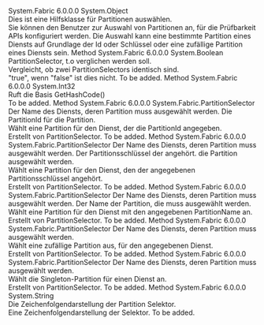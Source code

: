 <Type Name="PartitionSelector" FullName="System.Fabric.PartitionSelector">
  <TypeSignature Language="C#" Value="public class PartitionSelector" />
  <TypeSignature Language="ILAsm" Value=".class public auto ansi serializable beforefieldinit PartitionSelector extends System.Object" />
  <TypeSignature Language="DocId" Value="T:System.Fabric.PartitionSelector" />
  <TypeSignature Language="VB.NET" Value="Public Class PartitionSelector" />
  <TypeSignature Language="F#" Value="type PartitionSelector = class" />
  <AssemblyInfo>
    <AssemblyName>System.Fabric</AssemblyName>
    <AssemblyVersion>6.0.0.0</AssemblyVersion>
  </AssemblyInfo>
  <Base>
    <BaseTypeName>System.Object</BaseTypeName>
  </Base>
  <Interfaces />
  <Docs>
    <summary>
            Dies ist eine Hilfsklasse für Partitionen auswählen. 
            </summary>
    <remarks>
            Sie können den Benutzer zur Auswahl von Partitionen an, für die Prüfbarkeit APIs konfiguriert werden. Die Auswahl kann eine bestimmte Partition eines Diensts auf Grundlage der Id oder Schlüssel oder eine zufällige Partition eines Diensts sein.
            </remarks>
  </Docs>
  <Members>
    <Member MemberName="Equals">
      <MemberSignature Language="C#" Value="public override bool Equals (object obj);" />
      <MemberSignature Language="ILAsm" Value=".method public hidebysig virtual instance bool Equals(object obj) cil managed" />
      <MemberSignature Language="DocId" Value="M:System.Fabric.PartitionSelector.Equals(System.Object)" />
      <MemberSignature Language="VB.NET" Value="Public Overrides Function Equals (obj As Object) As Boolean" />
      <MemberSignature Language="F#" Value="override this.Equals : obj -&gt; bool" Usage="partitionSelector.Equals obj" />
      <MemberType>Method</MemberType>
      <AssemblyInfo>
        <AssemblyName>System.Fabric</AssemblyName>
        <AssemblyVersion>6.0.0.0</AssemblyVersion>
      </AssemblyInfo>
      <ReturnValue>
        <ReturnType>System.Boolean</ReturnType>
      </ReturnValue>
      <Parameters>
        <Parameter Name="obj" Type="System.Object" />
      </Parameters>
      <Docs>
        <param name="obj">PartitionSelector, t.o verglichen werden soll.</param>
        <summary>
            Vergleicht, ob zwei PartitionSelectors identisch sind.
            </summary>
        <returns>"true", wenn "false" ist dies nicht.</returns>
        <remarks>To be added.</remarks>
      </Docs>
    </Member>
    <Member MemberName="GetHashCode">
      <MemberSignature Language="C#" Value="public override int GetHashCode ();" />
      <MemberSignature Language="ILAsm" Value=".method public hidebysig virtual instance int32 GetHashCode() cil managed" />
      <MemberSignature Language="DocId" Value="M:System.Fabric.PartitionSelector.GetHashCode" />
      <MemberSignature Language="VB.NET" Value="Public Overrides Function GetHashCode () As Integer" />
      <MemberSignature Language="F#" Value="override this.GetHashCode : unit -&gt; int" Usage="partitionSelector.GetHashCode " />
      <MemberType>Method</MemberType>
      <AssemblyInfo>
        <AssemblyName>System.Fabric</AssemblyName>
        <AssemblyVersion>6.0.0.0</AssemblyVersion>
      </AssemblyInfo>
      <ReturnValue>
        <ReturnType>System.Int32</ReturnType>
      </ReturnValue>
      <Parameters />
      <Docs>
        <summary>
            Ruft die Basis GetHashCode()
            </summary>
        <returns />
        <remarks>To be added.</remarks>
      </Docs>
    </Member>
    <Member MemberName="PartitionIdOf">
      <MemberSignature Language="C#" Value="public static System.Fabric.PartitionSelector PartitionIdOf (Uri serviceName, Guid partitionId);" />
      <MemberSignature Language="ILAsm" Value=".method public static hidebysig class System.Fabric.PartitionSelector PartitionIdOf(class System.Uri serviceName, valuetype System.Guid partitionId) cil managed" />
      <MemberSignature Language="DocId" Value="M:System.Fabric.PartitionSelector.PartitionIdOf(System.Uri,System.Guid)" />
      <MemberSignature Language="VB.NET" Value="Public Shared Function PartitionIdOf (serviceName As Uri, partitionId As Guid) As PartitionSelector" />
      <MemberSignature Language="F#" Value="static member PartitionIdOf : Uri * Guid -&gt; System.Fabric.PartitionSelector" Usage="System.Fabric.PartitionSelector.PartitionIdOf (serviceName, partitionId)" />
      <MemberType>Method</MemberType>
      <AssemblyInfo>
        <AssemblyName>System.Fabric</AssemblyName>
        <AssemblyVersion>6.0.0.0</AssemblyVersion>
      </AssemblyInfo>
      <ReturnValue>
        <ReturnType>System.Fabric.PartitionSelector</ReturnType>
      </ReturnValue>
      <Parameters>
        <Parameter Name="serviceName" Type="System.Uri" />
        <Parameter Name="partitionId" Type="System.Guid" />
      </Parameters>
      <Docs>
        <param name="serviceName">Der Name des Diensts, deren Partition muss ausgewählt werden.</param>
        <param name="partitionId">Die PartitionId für die Partition.</param>
        <summary>
            Wählt eine Partition für den Dienst, der die PartitionId angegeben.
            </summary>
        <returns>Erstellt von PartitionSelector.</returns>
        <remarks>To be added.</remarks>
      </Docs>
    </Member>
    <Member MemberName="PartitionKeyOf">
      <MemberSignature Language="C#" Value="public static System.Fabric.PartitionSelector PartitionKeyOf (Uri serviceName, long partitionKey);" />
      <MemberSignature Language="ILAsm" Value=".method public static hidebysig class System.Fabric.PartitionSelector PartitionKeyOf(class System.Uri serviceName, int64 partitionKey) cil managed" />
      <MemberSignature Language="DocId" Value="M:System.Fabric.PartitionSelector.PartitionKeyOf(System.Uri,System.Int64)" />
      <MemberSignature Language="VB.NET" Value="Public Shared Function PartitionKeyOf (serviceName As Uri, partitionKey As Long) As PartitionSelector" />
      <MemberSignature Language="F#" Value="static member PartitionKeyOf : Uri * int64 -&gt; System.Fabric.PartitionSelector" Usage="System.Fabric.PartitionSelector.PartitionKeyOf (serviceName, partitionKey)" />
      <MemberType>Method</MemberType>
      <AssemblyInfo>
        <AssemblyName>System.Fabric</AssemblyName>
        <AssemblyVersion>6.0.0.0</AssemblyVersion>
      </AssemblyInfo>
      <ReturnValue>
        <ReturnType>System.Fabric.PartitionSelector</ReturnType>
      </ReturnValue>
      <Parameters>
        <Parameter Name="serviceName" Type="System.Uri" />
        <Parameter Name="partitionKey" Type="System.Int64" />
      </Parameters>
      <Docs>
        <param name="serviceName">Der Name des Diensts, deren Partition muss ausgewählt werden.</param>
        <param name="partitionKey">Der Partitionsschlüssel der angehört. die Partition ausgewählt werden.</param>
        <summary>
            Wählt eine Partition für den Dienst, den der angegebenen Partitionsschlüssel angehört.
            </summary>
        <returns>Erstellt von PartitionSelector.</returns>
        <remarks>To be added.</remarks>
      </Docs>
    </Member>
    <Member MemberName="PartitionKeyOf">
      <MemberSignature Language="C#" Value="public static System.Fabric.PartitionSelector PartitionKeyOf (Uri serviceName, string partitionName);" />
      <MemberSignature Language="ILAsm" Value=".method public static hidebysig class System.Fabric.PartitionSelector PartitionKeyOf(class System.Uri serviceName, string partitionName) cil managed" />
      <MemberSignature Language="DocId" Value="M:System.Fabric.PartitionSelector.PartitionKeyOf(System.Uri,System.String)" />
      <MemberSignature Language="VB.NET" Value="Public Shared Function PartitionKeyOf (serviceName As Uri, partitionName As String) As PartitionSelector" />
      <MemberSignature Language="F#" Value="static member PartitionKeyOf : Uri * string -&gt; System.Fabric.PartitionSelector" Usage="System.Fabric.PartitionSelector.PartitionKeyOf (serviceName, partitionName)" />
      <MemberType>Method</MemberType>
      <AssemblyInfo>
        <AssemblyName>System.Fabric</AssemblyName>
        <AssemblyVersion>6.0.0.0</AssemblyVersion>
      </AssemblyInfo>
      <ReturnValue>
        <ReturnType>System.Fabric.PartitionSelector</ReturnType>
      </ReturnValue>
      <Parameters>
        <Parameter Name="serviceName" Type="System.Uri" />
        <Parameter Name="partitionName" Type="System.String" />
      </Parameters>
      <Docs>
        <param name="serviceName">Der Name des Diensts, deren Partition muss ausgewählt werden.</param>
        <param name="partitionName">Der Name der Partition, die muss ausgewählt werden.</param>
        <summary>
            Wählt eine Partition für den Dienst mit den angegebenen PartitionName an.
            </summary>
        <returns>Erstellt von PartitionSelector.</returns>
        <remarks>To be added.</remarks>
      </Docs>
    </Member>
    <Member MemberName="RandomOf">
      <MemberSignature Language="C#" Value="public static System.Fabric.PartitionSelector RandomOf (Uri serviceName);" />
      <MemberSignature Language="ILAsm" Value=".method public static hidebysig class System.Fabric.PartitionSelector RandomOf(class System.Uri serviceName) cil managed" />
      <MemberSignature Language="DocId" Value="M:System.Fabric.PartitionSelector.RandomOf(System.Uri)" />
      <MemberSignature Language="VB.NET" Value="Public Shared Function RandomOf (serviceName As Uri) As PartitionSelector" />
      <MemberSignature Language="F#" Value="static member RandomOf : Uri -&gt; System.Fabric.PartitionSelector" Usage="System.Fabric.PartitionSelector.RandomOf serviceName" />
      <MemberType>Method</MemberType>
      <AssemblyInfo>
        <AssemblyName>System.Fabric</AssemblyName>
        <AssemblyVersion>6.0.0.0</AssemblyVersion>
      </AssemblyInfo>
      <ReturnValue>
        <ReturnType>System.Fabric.PartitionSelector</ReturnType>
      </ReturnValue>
      <Parameters>
        <Parameter Name="serviceName" Type="System.Uri" />
      </Parameters>
      <Docs>
        <param name="serviceName">Der Name des Diensts, deren Partition muss ausgewählt werden.</param>
        <summary>
            Wählt eine zufällige Partition aus, für den angegebenen Dienst.
            </summary>
        <returns>Erstellt von PartitionSelector.</returns>
        <remarks>To be added.</remarks>
      </Docs>
    </Member>
    <Member MemberName="SingletonOf">
      <MemberSignature Language="C#" Value="public static System.Fabric.PartitionSelector SingletonOf (Uri serviceName);" />
      <MemberSignature Language="ILAsm" Value=".method public static hidebysig class System.Fabric.PartitionSelector SingletonOf(class System.Uri serviceName) cil managed" />
      <MemberSignature Language="DocId" Value="M:System.Fabric.PartitionSelector.SingletonOf(System.Uri)" />
      <MemberSignature Language="VB.NET" Value="Public Shared Function SingletonOf (serviceName As Uri) As PartitionSelector" />
      <MemberSignature Language="F#" Value="static member SingletonOf : Uri -&gt; System.Fabric.PartitionSelector" Usage="System.Fabric.PartitionSelector.SingletonOf serviceName" />
      <MemberType>Method</MemberType>
      <AssemblyInfo>
        <AssemblyName>System.Fabric</AssemblyName>
        <AssemblyVersion>6.0.0.0</AssemblyVersion>
      </AssemblyInfo>
      <ReturnValue>
        <ReturnType>System.Fabric.PartitionSelector</ReturnType>
      </ReturnValue>
      <Parameters>
        <Parameter Name="serviceName" Type="System.Uri" />
      </Parameters>
      <Docs>
        <param name="serviceName">Der Name des Diensts, deren Partition muss ausgewählt werden.</param>
        <summary>
            Wählt die Singleton-Partition für einen Dienst an.
            </summary>
        <returns>Erstellt von PartitionSelector.</returns>
        <remarks>To be added.</remarks>
      </Docs>
    </Member>
    <Member MemberName="ToString">
      <MemberSignature Language="C#" Value="public override string ToString ();" />
      <MemberSignature Language="ILAsm" Value=".method public hidebysig virtual instance string ToString() cil managed" />
      <MemberSignature Language="DocId" Value="M:System.Fabric.PartitionSelector.ToString" />
      <MemberSignature Language="VB.NET" Value="Public Overrides Function ToString () As String" />
      <MemberSignature Language="F#" Value="override this.ToString : unit -&gt; string" Usage="partitionSelector.ToString " />
      <MemberType>Method</MemberType>
      <AssemblyInfo>
        <AssemblyName>System.Fabric</AssemblyName>
        <AssemblyVersion>6.0.0.0</AssemblyVersion>
      </AssemblyInfo>
      <ReturnValue>
        <ReturnType>System.String</ReturnType>
      </ReturnValue>
      <Parameters />
      <Docs>
        <summary>
            Die Zeichenfolgendarstellung der Partition Selektor.
            </summary>
        <returns>Eine Zeichenfolgendarstellung der Selektor.</returns>
        <remarks>To be added.</remarks>
      </Docs>
    </Member>
  </Members>
</Type>